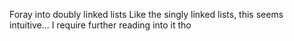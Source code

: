 Foray into doubly linked lists
Like the singly linked lists, this seems intuitive...
I require further reading into it tho
